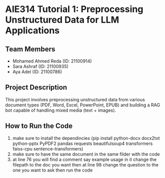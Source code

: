 # AIE314 Tutorial 1: Preprocessing Unstructured Data for LLM Applications

## Team Members
- Mohamed Ahmed Reda (ID: 21100914)
- Sara Ashraf (ID: 21100935)
- Aya Adel (ID: 21100786)

## Project Description
This project involves preprocessing unstructured data from various document types (PDF, Word, Excel, PowerPoint, EPUB) and building a RAG bot capable of handling mixed media (text + images).

## How to Run the Code
1. make sure to install the dependincies (pip install python-docx docx2txt python-pptx PyPDF2 pandas requests beautifulsoup4 transformers faiss-cpu sentence-transformers)
2. make sure to have the same document in the same filder with the code
3. at line 76 you will find a comment say example usage in it change the filepath to the doc you want then at line 98 change the question to the one you want to ask then run the code
